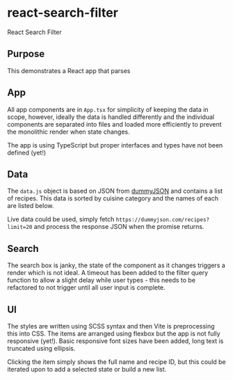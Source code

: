 # react-search-filter

React Search Filter

## Purpose

This demonstrates a React app that parses

## App

All app components are in `App.tsx` for simplicity of keeping the data in scope, however, ideally the data is handled differently and the individual components are separated into files and loaded more efficiently to prevent the monolithic render when state changes.

The app is using TypeScript but proper interfaces and types have not been defined (yet!)

## Data

The `data.js` object is based on JSON from [dummyJSON](https://dummyjson.com/) and contains a list of recipes. This data is sorted by cuisine category and the names of each are listed below.

Live data could be used, simply fetch `https://dummyjson.com/recipes?limit=20` and process the response JSON when the promise returns.

## Search

The search box is janky, the state of the component as it changes triggers a render which is not ideal. A timeout has been added to the filter query function to allow a slight delay while user types - this needs to be refactored to not trigger until all user input is complete.

## UI

The styles are written using SCSS syntax and then Vite is preprocessing this into CSS. The items are arranged using flexbox but the app is not fully responsive (yet!). Basic responsive font sizes have been added, long text is truncated using ellipsis.

Clicking the item simply shows the full name and recipe ID, but this could be iterated upon to add a selected state or build a new list.